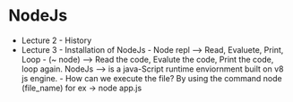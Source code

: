 # NodeJs
- Lecture 2 - History 
- Lecture 3 - Installation of NodeJs
            - Node repl --> Read, Evaluete, Print, Loop 
            - (~ node) --> Read the code, Evalute the code, Print the code, loop again.
            NodeJs --> is a java-Script runtime enviornment built on v8 js engine.
            - How can we execute the file?
            By using the command node (file_name)
            for ex -> node app.js